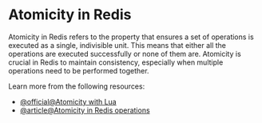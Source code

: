 # Atomicity in Redis

Atomicity in Redis refers to the property that ensures a set of operations is executed as a single, indivisible unit. This means that either all the operations are executed successfully or none of them are. Atomicity is crucial in Redis to maintain consistency, especially when multiple operations need to be performed together.

Learn more from the following resources:

- [@official@Atomicity with Lua](https://redis.io/learn/develop/java/spring/rate-limiting/fixed-window/reactive-lua)
- [@article@Atomicity in Redis operations](https://lucaspin.medium.com/atomicity-in-redis-operations-a1d7bc9f4a90)
